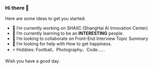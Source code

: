 ### Hi there 👋

Here are some ideas to get you started:

- 🔭 I’m currently working on SHAIIC (ShangHai AI Innovation Center)
- 🌱 I’m currently learning to be an **INTERESTING** people.
- 👯 I’m looking to collaborate on Front-End Interview Topic Summary
- 🤔 I’m looking for help with How to get happiness.
- ⚡ Hobbies: Football、Photography、Code……

Wish you have a good day.
